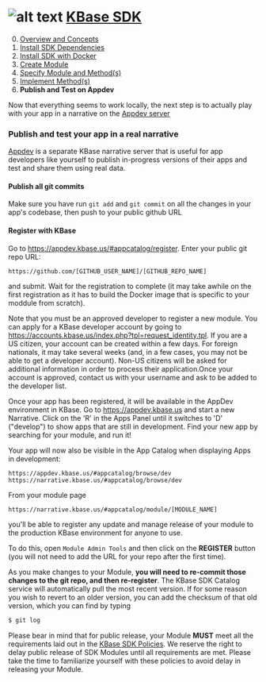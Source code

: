 # <A NAME="top"></A>![alt text](https://avatars2.githubusercontent.com/u/1263946?v=3&s=84 "KBase") [KBase SDK](/README.md)

0. [Overview and Concepts](overview.md)
1. [Install SDK Dependencies](dependencies.md)
2. [Install SDK with Docker](dockerized_install.md)
3. [Create Module](create_module.md)
4. [Specify Module and Method(s)](edit_module.md)
5. [Implement Method(s)](impl_methods.md)
6. **Publish and Test on Appdev**

Now that everything seems to work locally, the next step is to actually play with your app in a narrative on the [Appdev server](https://appdev.kbase.us)

### Publish and test your app in a real narrative

[Appdev](https://appdev.kbase.us) is a separate KBase narrative server that is useful for app developers like yourself to publish in-progress versions of their apps and test and share them using real data.

#### Publish all git commits

Make sure you have run `git add` and `git commit` on all the changes in your app's codebase, then push to your public github URL

#### Register with KBase

Go to https://appdev.kbase.us/#appcatalog/register.  Enter your public git repo URL:

```
https://github.com/[GITHUB_USER_NAME]/[GITHUB_REPO_NAME]
```
    
and submit. Wait for the registration to complete (it may take awhile on the first registration as it has to build the Docker image that is specific to your moddule from scratch).

Note that you must be an approved developer to register a new module. You can apply for a KBase developer account by going to https://accounts.kbase.us/index.php?tpl=request_identity.tpl. If you are a US citizen, your account can be created within a few days. For foreign nationals, it may take several weeks (and, in a few cases, you may not be able to get a developer account). Non-US citizens will be asked for additional information in order to process their application.Once your account is approved, contact us with your username and ask to be added to the developer list.

Once your app has been registered, it will be available in the AppDev environment in KBase. Go to https://appdev.kbase.us and start a new Narrative. Click on the 'R' in the Apps Panel  until it switches to 'D' ("develop") to show apps that are still in development.  Find your new app by searching for your module, and run it!

Your app will now also be visible in the App Catalog when displaying Apps in development:

```
https://appdev.kbase.us/#appcatalog/browse/dev
https://narrative.kbase.us/#appcatalog/browse/dev
```
    
From your module page

```
https://narrative.kbase.us/#appcatalog/module/[MODULE_NAME]
```
    
you'll be able to register any update and manage release of your module to the production KBase environment for anyone to use.

To do this, open `Module Admin Tools` and then click on the **REGISTER** button (you will not need to add the URL for your repo after the first time).

As you make changes to your Module, **you will need to re-commit those changes to the git repo, and then re-register**. The KBase SDK Catalog service will automatically pull the most recent version. If for some reason you wish to revert to an older version, you can add the checksum of that old version, which you can find by typing

```sh
$ git log
```

Please bear in mind that for public release, your Module **MUST** meet all the requirements laid out in the [KBase SDK Policies](https://github.com/kbase/project_guides/blob/master/SDK_Guidelines.md). We reserve the right to delay public release of SDK Modules until all requirements are met. Please take the time to familiarize yourself with these policies to avoid delay in releasing your Module.


